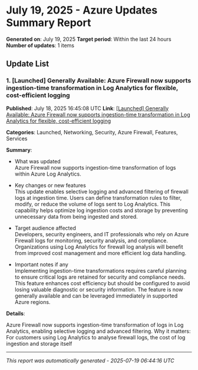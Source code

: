 # July 19, 2025 - Azure Updates Summary Report

**Generated on**: July 19, 2025
**Target period**: Within the last 24 hours
**Number of updates**: 1 items

## Update List

### 1. [Launched] Generally Available:  Azure Firewall now supports ingestion-time transformation in Log Analytics for flexible, cost-efficient logging

**Published**: July 18, 2025 16:45:08 UTC
**Link**: [[Launched] Generally Available:  Azure Firewall now supports ingestion-time transformation in Log Analytics for flexible, cost-efficient logging](https://azure.microsoft.com/updates?id=498568)

**Categories**: Launched, Networking, Security, Azure Firewall, Features, Services

**Summary**:

- What was updated  
Azure Firewall now supports ingestion-time transformation of logs within Azure Log Analytics.

- Key changes or new features  
This update enables selective logging and advanced filtering of firewall logs at ingestion time. Users can define transformation rules to filter, modify, or reduce the volume of logs sent to Log Analytics. This capability helps optimize log ingestion costs and storage by preventing unnecessary data from being ingested and stored.

- Target audience affected  
Developers, security engineers, and IT professionals who rely on Azure Firewall logs for monitoring, security analysis, and compliance. Organizations using Log Analytics for firewall log analysis will benefit from improved cost management and more efficient log data handling.

- Important notes if any  
Implementing ingestion-time transformations requires careful planning to ensure critical logs are retained for security and compliance needs. This feature enhances cost efficiency but should be configured to avoid losing valuable diagnostic or security information. The feature is now generally available and can be leveraged immediately in supported Azure regions.

**Details**:

Azure Firewall now supports ingestion-time
transformation of logs in Log Analytics, enabling
selective logging and advanced filtering. Why it matters:
For customers using Log Analytics to analyse firewall logs, the cost of log
ingestion and storage itself

---


*This report was automatically generated - 2025-07-19 06:44:16 UTC*